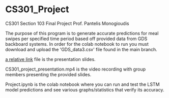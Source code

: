 # CS301_Project

CS301 Section 103 Final Project
Prof. Pantelis Monogioudis

The purpose of this program is to generate accurate predictions for meal swipes per specified time period based off provided data from GDS backboard systems.
In order for the colab notebook to run you must download and upload the 'GDS_data3.csv' file found in the main branch.

[a relative link](GDS_Project_Presentation.mp4) file is the presentation slides.

CS301_project_presentation.mp4 is the video recording with group members presenting the provided slides.

Project.ipynb is the colab notebook where you can run and test the LSTM model predictions and see various graphs/statistics that verify its accuracy.
